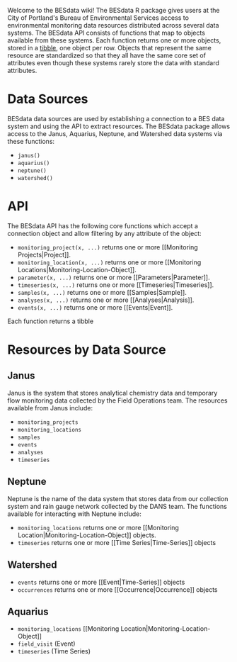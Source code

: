 Welcome to the BESdata wiki! The BESdata R package gives users at the City of Portland's Bureau of Environmental Services access to environmental monitoring data resources distributed across several data systems. The BESdata API consists of functions that map to objects available from these systems. Each function returns one or more objects, stored in a [tibble](https://tibble.tidyverse.org/), one object per row. Objects that represent the same resource are standardized so that they all have the same core set of attributes even though these systems rarely store the data with standard attributes.

# Data Sources
BESdata data sources are used by establishing a connection to a BES data system and using the API to extract resources. The BESdata package allows access to the Janus, Aquarius, Neptune, and Watershed data systems via these functions:
* `janus()`
* `aquarius()`    
* `neptune()`          
* `watershed()`        

# API
The BESdata API has the following core functions which accept a connection object and allow filtering by any attribute of the object:
* `monitoring_project(x, ...)` returns one or more [[Monitoring Projects|Project]].
* `monitoring_location(x, ...)` returns one or more [[Monitoring Locations|Monitoring-Location-Object]].
* `parameter(x, ...)` returns one or more [[Parameters|Parameter]].
* `timeseries(x, ...)` returns one or more [[Timeseries|Timeseries]].
* `samples(x, ...)` returns one or more [[Samples|Sample]].
* `analyses(x, ...)` returns one or more [[Analyses|Analysis]].
* `events(x, ...)` returns one or more [[Events|Event]]. 

Each function returns a tibble



# Resources by Data Source
## Janus
Janus is the system that stores analytical chemistry data and temporary flow monitoring data collected by the Field Operations team. The resources available from Janus include:
* `monitoring_projects` 
* `monitoring_locations` 
* `samples`
* `events`
* `analyses`
* `timeseries`

## Neptune
Neptune is the name of the data system that stores data from our collection system and rain gauge network collected by the DANS team. The functions available for interacting with Neptune include:
* `monitoring_locations` returns one or more [[Monitoring Location|Monitoring-Location-Object]] objects.
* `timeseries` returns one or more [[Time Series|Time-Series]] objects

## Watershed
* `events` returns one or more [[Event|Time-Series]] objects
* `occurrences` returns one or more [[Occurrence|Occurrence]] objects

## Aquarius
* `monitoring_locations` [[Monitoring Location|Monitoring-Location-Object]]
* `field_visit` (Event)
* `timeseries` (Time Series)

